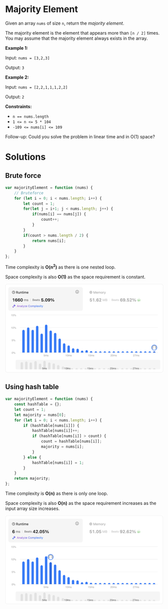 # Majority Element

Given an array `nums` of size `n`, return the _majority element_.

The majority element is the element that appears more than `[n / 2]` times. You may assume that the majority element always exists in the array.

 
**Example 1:**

Input: `nums = [3,2,3]`

Output: `3`

**Example 2:**

Input: `nums = [2,2,1,1,1,2,2]`

Output: `2`

 

**Constraints:**

- `n == nums.length`
- `1 <= n <= 5 * 104`
- `-109 <= nums[i] <= 109`

 
Follow-up: Could you solve the problem in linear time and in O(1) space?

# Solutions

## Brute force

```javascript
var majorityElement = function (nums) {
    // Bruteforce
    for (let i = 0; i < nums.length; i++) {
        let count = 1;
        for(let j = i+1; j < nums.length; j++) {
            if(nums[i] == nums[j]) {
                count++;
            }
        }
        if(count > nums.length / 2) {
            return nums[i];
        }
    }
};
```

Time complexity is **O(n<sup>2</sup>)** as there is one nested loop.

Space complexity is also **O(1)** as the space requirement is constant.

<img src="./brute-force.png" style="width: 600px" alt="Brute force"/>


## Using hash table

```javascript
var majorityElement = function (nums) {
    const hashTable = {};
    let count = 1;
    let majority = nums[0];
    for (let i = 0; i < nums.length; i++) {
        if (hashTable[nums[i]]) {
            hashTable[nums[i]]++;
            if (hashTable[nums[i]] > count) {
                count = hashTable[nums[i]];
                majority = nums[i];
            }
        } else {
            hashTable[nums[i]] = 1;
        }
    }
    return majority;
};
```

Time complexity is **O(n)** as there is only one loop.

Space complexity is also **O(n)** as the space requirement increases as the input array size increases.

<img src="./hash-table.png" style="width: 600px" alt="Hash table"/>